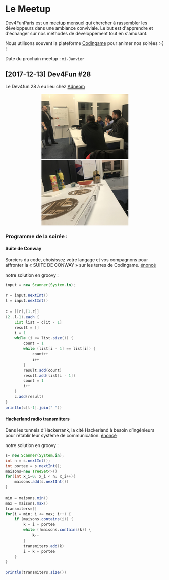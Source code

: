 Le Meetup
============

Dev4FunParis est un [meetup](https://www.meetup.com/fr-FR/Dev4Fun-Paris/) mensuel qui chercher à rassembler les développeurs dans une ambiance conviviale. Le but est d'apprendre et d'échanger sur nos méthodes de développement tout en s'amusant. 

Nous utilisons souvent la plateforme [Codingame](https://www.codingame.com) pour animer nos soirées :-) !

Date du prochain meetup : `mi-Janvier`

[2017-12-13] Dev4Fun #28
------------------------

Le Dev4fun 28 à eu lieu chez [Adneom](https://www.adneom.com/fr)

<p align="center"><img src="dev4fun_28/dev4fun28-1.jpg" width="275">   <img src="dev4fun_28/dev4fun28-2.jpg" width="275"></p>


### Programme de la soirée : 

#### Suite de Conway
Sorciers du code, choisissez votre langage et vos compagnons pour affronter la « SUITE DE CONWAY » sur les terres de Codingame.
[énoncé](https://www.codingame.com/training/medium/conway-sequence)

notre solution en groovy : 

```groovy
input = new Scanner(System.in);

r = input.nextInt()
l = input.nextInt()

c = [[r],[1,r]]
(2..l-1).each {
    List list = c[it - 1]
    result = []
    i = 1
    while (i <= list.size()) {
        count = 1
        while (list[i - 1] == list[i]) {
            count++
            i++
        }
        result.add(count)
        result.add(list[i - 1])
        count = 1
        i++
    }
    c.add(result)
}
println(c[l-1].join(" "))
```

#### Hackerland radio transmitters
Dans les tunnels d’Hackerrank, la cité Hackerland à besoin d’ingénieurs pour rétablir leur système de communication.
[énoncé](https://www.hackerrank.com/challenges/hackerland-radio-transmitters/problem)

notre solution en groovy : 

```groovy
s= new Scanner(System.in);
int n = s.nextInt();
int portee = s.nextInt();
maisons=new TreeSet<>()
for(int x_i=0; x_i < n; x_i++){
    maisons.add(s.nextInt())
}

min = maisons.min()
max = maisons.max()
transmiters=[]
for(i = min; i <= max; i++) {
    if (maisons.contains(i)) {
        k = i + portee
        while (!maisons.contains(k)) {
            k--
        }
        transmiters.add(k)
        i = k + portee
    }
}

println(transmiters.size())
```

